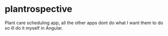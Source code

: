 # plantrospective
Plant care scheduling app, all the other apps dont do what I want them to do so ill do it myself in Angular.
